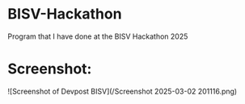 # BISV-Hackathon
Program that I have done at the BISV Hackathon 2025

# Screenshot: 
![Screenshot of Devpost BISV](/Screenshot 2025-03-02 201116.png)
